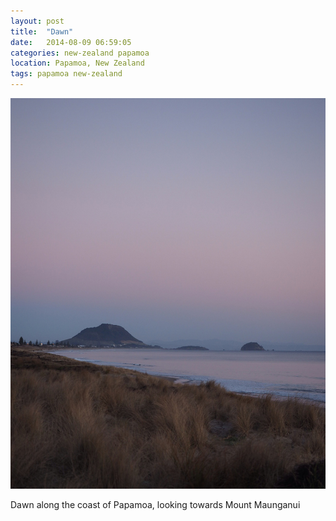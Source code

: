 ```yaml
---
layout: post
title:  "Dawn"
date:   2014-08-09 06:59:05
categories: new-zealand papamoa
location: Papamoa, New Zealand
tags: papamoa new-zealand
---
```


<div class="post-image">
    <img src="/photography/2014-08-09-dawn/2014-08-09-06.59.05.jpg" alt="Dawn along the coast of Papamoa, looking towards Mount Maunganui" />
    <p class="post-image-caption">Dawn along the coast of Papamoa, looking towards Mount Maunganui</p>
</div>